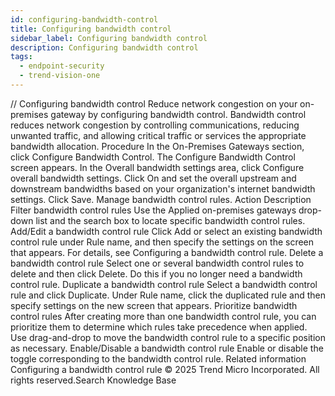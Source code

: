 ```yaml
---
id: configuring-bandwidth-control
title: Configuring bandwidth control
sidebar_label: Configuring bandwidth control
description: Configuring bandwidth control
tags:
  - endpoint-security
  - trend-vision-one
---
```


/*<![CDATA[*/ $('#title').html($('meta[name=map-description]').attr('content')); /*]]>*/ Configuring bandwidth control Reduce network congestion on your on-premises gateway by configuring bandwidth control. Bandwidth control reduces network congestion by controlling communications, reducing unwanted traffic, and allowing critical traffic or services the appropriate bandwidth allocation. Procedure In the On-Premises Gateways section, click Configure Bandwidth Control. The Configure Bandwidth Control screen appears. In the Overall bandwidth settings area, click Configure overall bandwidth settings. Click On and set the overall upstream and downstream bandwidths based on your organization's internet bandwidth settings. Click Save. Manage bandwidth control rules. Action Description Filter bandwidth control rules Use the Applied on-premises gateways drop-down list and the search box to locate specific bandwidth control rules. Add/Edit a bandwidth control rule Click Add or select an existing bandwidth control rule under Rule name, and then specify the settings on the screen that appears. For details, see Configuring a bandwidth control rule. Delete a bandwidth control rule Select one or several bandwidth control rules to delete and then click Delete. Do this if you no longer need a bandwidth control rule. Duplicate a bandwidth control rule Select a bandwidth control rule and click Duplicate. Under Rule name, click the duplicated rule and then specify settings on the new screen that appears. Prioritize bandwidth control rules After creating more than one bandwidth control rule, you can prioritize them to determine which rules take precedence when applied. Use drag-and-drop to move the bandwidth control rule to a specific position as necessary. Enable/Disable a bandwidth control rule Enable or disable the toggle corresponding to the bandwidth control rule. Related information Configuring a bandwidth control rule © 2025 Trend Micro Incorporated. All rights reserved.Search Knowledge Base